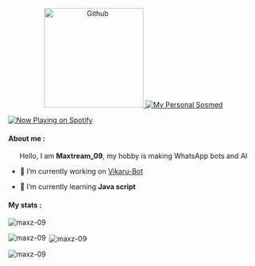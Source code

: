 <div align="center">
  <a href="https://">
    <img alt="Github" height="200px" src="https://i.ibb.co/MRDYTtg/328110365-d40e653d-098f-43d9-b845-ea2c53ca1036.png">
  </a>

  <a href="https://linktr.ee/Maxtream_09">
    <img alt="My Personal Sosmed" src="https://img.shields.io/static/v1?color=20883D&label=Sosmed&message=Maxz-09&style=flat&logo=amp&logoColor=ffffff&labelColor=334155">
  </a>
</div>
    <p>
    <a href="https://open.spotify.com/playlist/5iPjgCLzMr8r5VYmUOV6tp?si=o7CcYcPUTEuQ6meL3ULv7A&pi=Z9k4J5XKQYuHV">
      <img src="https://spotify-github-profile.kittinanx.com/api/view?uid=31253dtz6tzyra5ewpcgpipeuefy&cover_image=true&theme=novatorem&show_offline=false&background_color=121212&interchange=false&bar_color=53b14f&bar_color_cover=true" alt="Now Playing on Spotify">
    </a>
  </p>
<h4>About me :</h4>
<p></p>
<p align="center">Hello, I am <strong>Maxtream_09</strong>, my hobby is making WhatsApp bots and AI</p>
  <p></p>

- 🔭 I’m currently working on [Vikaru-Bot](https://github.com/Maxz-09/Ar-Vikaru-Bot)

- 🌱 I’m currently learning **Java script**

<h4>My stats :</h4>
    <p align="left"> <img src="https://komarev.com/ghpvc/?username=maxz-09&label=Profile%20views&color=ff0000&style=flat" alt="maxz-09" /> </p>
    
<p><img align="left" src="https://github-readme-stats.vercel.app/api/top-langs?username=maxz-09&show_icons=true&theme=dark&locale=en&layout=compact" alt="maxz-09" /></p>

<p>&nbsp;<img align="center" src="https://github-readme-stats.vercel.app/api?username=maxz-09&show_icons=true&theme=dark&locale=en" alt="maxz-09" /></p>

<p><img align="center" src="https://github-readme-streak-stats.herokuapp.com/?user=maxz-09&show_icons=true&theme=dark" alt="maxz-09" /></p>
</div>
